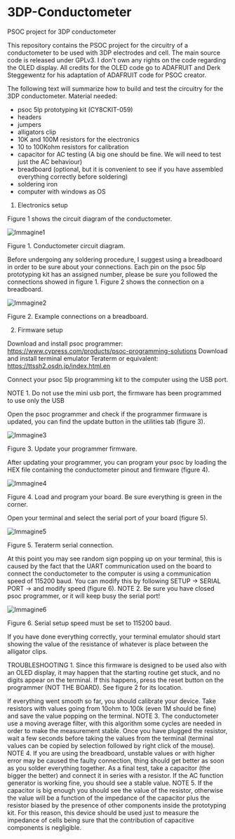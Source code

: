 # 3DP-Conductometer
PSOC project for 3DP conductometer

This repository contains the PSOC project for the circuitry of a conductometer to be used with 3DP electrodes and cell. The main source code is released under GPLv3. I don't own any rights on the code regarding the OLED display. All credits for the OLED code go to ADAFRUIT and Derk Steggewentz for his adaptation of ADAFRUIT code for PSOC creator.

The following text will summarize how to build and test the circuitry for the 3DP conductometer.
Material needed:
-	psoc 5lp prototyping kit (CY8CKIT-059)
-	headers
-	jumpers
-	alligators clip
-	10K and 100M resistors for the electronics
-	10 to 100Kohm resistors for calibration
-	capacitor for AC testing (A big one should be fine. We will need to test just the AC behaviour)
-	breadboard (optional, but it is convenient to see if you have assembled everything correctly before soldering)
-	soldering iron
-	computer with windows as OS

1.	Electronics setup

Figure 1 shows the circuit diagram of the conductometer.

![Immagine1](https://user-images.githubusercontent.com/39185430/132537490-3c7dca1e-6751-4a16-aa6b-8e11e57e01c1.png)

Figure 1. Conductometer circuit diagram.

Before undergoing any soldering procedure, I suggest using a breadboard in order to be sure about your connections. Each pin on the psoc 5lp prototyping kit has an assigned number, please be sure you followed the connections showed in figure 1. Figure 2 shows the connection on a breadboard.

![Immagine2](https://user-images.githubusercontent.com/39185430/132537674-6bd41a7c-cdf2-4aa1-8987-0a9c3cc07cc2.jpg)

Figure 2. Example connections on a breadboard.


2.	Firmware setup

Download and install psoc programmer:
https://www.cypress.com/products/psoc-programming-solutions
Download and install terminal emulator Teraterm or equivalent:
https://ttssh2.osdn.jp/index.html.en

Connect your psoc 5lp programming kit to the computer using the USB port.

NOTE 1. Do not use the mini usb port, the firmware has been programmed to use only the USB

Open the psoc programmer and check if the programmer firmware is updated, you can find the update button in the utilities tab (figure 3).

![Immagine3](https://user-images.githubusercontent.com/39185430/132537684-59f74051-de5e-400e-b9b2-0bc6195dd5c2.png)

Figure 3. Update your programmer firmware.

After updating your programmer, you can program your psoc by loading the HEX file containing the conductometer pinout and firmware (figure 4).

![Immagine4](https://user-images.githubusercontent.com/39185430/132537698-1e6f6f9f-b1ad-43b3-8708-438ccf43f681.png)

Figure 4. Load and program your board. Be sure everything is green in the corner.

Open your terminal and select the serial port of your board (figure 5).

![Immagine5](https://user-images.githubusercontent.com/39185430/132537704-72549bba-43d8-410b-9737-90eb7a94296e.png)

Figure 5. Teraterm serial connection.

At this point you may see random sign popping up on your terminal, this is caused by the fact that the UART communication used on the board to connect the conductometer to the computer is using a communication speed of 115200 baud. You can modify this by following SETUP -> SERIAL PORT -> and modify speed (figure 6).
NOTE 2. Be sure you have closed psoc programmer, or it will keep busy the serial port!

![Immagine6](https://user-images.githubusercontent.com/39185430/132537716-b2d4d50a-2362-4ac1-8d2d-dfb7c34f3317.png)

Figure 6. Serial setup speed must be set to 115200 baud.

If you have done everything correctly, your terminal emulator should start showing the value of the resistance of whatever is place between the alligator clips.

TROUBLESHOOTING 1. Since this firmware is designed to be used also with an OLED display, it may happen that the starting routine get stuck, and no digits appear on the terminal. If this happens, press the reset button on the programmer (NOT THE BOARD). See figure 2 for its location.

If everything went smooth so far, you should calibrate your device. Take resistors with values going from 10ohm to 100k (even 1M should be fine) and save the value popping on the terminal.
NOTE 3. The conductometer use a moving average filter, with this algorithm some cycles are needed in order to make the measurement stable. Once you have plugged the resistor, wait a few seconds before taking the values from the terminal (terminal values can be copied by selection followed by right click of the mouse).
NOTE 4. If you are using the breadboard, unstable values or with higher error may be caused the faulty connection, thing should get better as soon as you solder everything together.
As a final test, take a capacitor (the bigger the better) and connect it in series with a resistor. If the AC function generator is working fine, you should see a stable value.
NOTE 5. If the capacitor is big enough you should see the value of the resistor, otherwise the value will be a function of the impedance of the capacitor plus the resistor biased by the presence of other components inside the prototyping kit. For this reason, this device should be used just to measure the impedance of cells being sure that the contribution of capacitive components is negligible.

